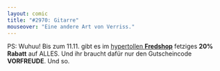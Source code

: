 ```yaml
---
layout: comic
title: "#2970: Gitarre"
mouseover: "Eine andere Art von Verriss."
---
```


PS: Wuhuu! 
Bis zum 11.11. gibt es im <a href="http://fred-o-mat.spreadshirt.de/" title="Fredshop">hypertollen <strong>Fredshop</strong></a> fetziges <strong>20% Rabatt</strong> auf ALLES.
Und ihr braucht dafür nur den Gutscheincode <strong>VORFREUDE</strong>.
Und so.
